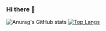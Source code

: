 ### Hi there 👋
![Anurag's GitHub stats](https://github-readme-stats.vercel.app/api?username=ikegami-yukino&show_icons=true)
[![Top Langs](https://github-readme-stats.vercel.app/api/top-langs/?username=ikegami-yukino&layout=compact)](https://github.com/anuraghazra/github-readme-stats)
<!--
**ikegami-yukino/ikegami-yukino** is a ✨ _special_ ✨ repository because its `README.md` (this file) appears on your GitHub profile.

Here are some ideas to get you started:

- 🔭 I’m currently working on ...
- 🌱 I’m currently learning ...
- 👯 I’m looking to collaborate on ...
- 🤔 I’m looking for help with ...
- 💬 Ask me about ...
- 📫 How to reach me: ...
- 😄 Pronouns: ...
- ⚡ Fun fact: ...
-->
